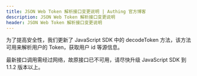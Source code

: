 ```yaml
---
title: JSON Web Token 解析接口变更说明 | Authing 官方博客
description: JSON Web Token 解析接口变更说明
header: JSON Web Token 解析接口变更说明
---
```


为了提高安全性，我们更新了 JavaScript SDK 中的 decodeToken 方法，该方法可用来解析用户的 Token，获取用户 id 等源信息。

最新接口调用需经过网络，故原接口已不可用，请尽快升级 JavaScript SDK 到 1.1.2 版本以上。
